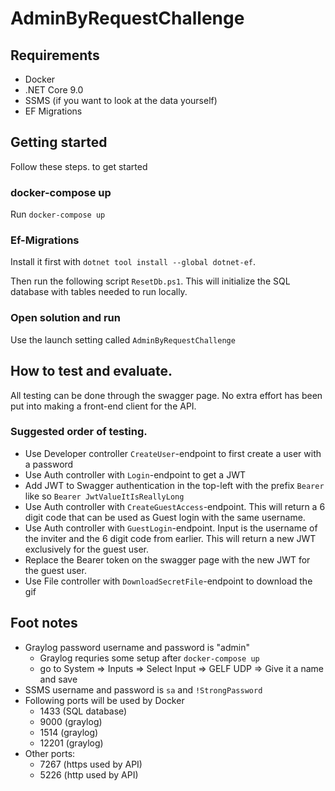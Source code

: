 # AdminByRequestChallenge

## Requirements

* Docker
* .NET Core 9.0
* SSMS (if you want to look at the data yourself)
* EF Migrations 

## Getting started
Follow these steps. to get started
### docker-compose up
Run `docker-compose up`

### Ef-Migrations

Install it first with `dotnet tool install --global dotnet-ef`.

Then run the following script `ResetDb.ps1`. This will initialize the SQL database with tables needed to run locally.

### Open solution and run
Use the launch setting called `AdminByRequestChallenge`


## How to test and evaluate.
All testing can be done through the swagger page. No extra effort has been put into making a front-end client for the API.

### Suggested order of testing.
* Use Developer controller `CreateUser`-endpoint to first create a user with a password
* Use Auth controller with `Login`-endpoint to get a JWT
* Add JWT to Swagger authentication in the top-left with the prefix `Bearer` like so `Bearer JwtValueItIsReallyLong`
* Use Auth controller with `CreateGuestAccess`-endpoint. This will return a 6 digit code that can be used as Guest login with the same username.
* Use Auth controller with `GuestLogin`-endpoint. Input is the username of the inviter and the 6 digit code from earlier. This will return a new JWT exclusively for the guest user.
* Replace the Bearer token on the swagger page with the new JWT for the guest user.
* Use File controller with `DownloadSecretFile`-endpoint to download the gif

## Foot notes

* Graylog password username and password is "admin"
    * Graylog requries some setup after `docker-compose up`
    * go to System => Inputs => Select Input => GELF UDP => Give it a name and save
* SSMS username and password is `sa` and `!StrongPassword`
* Following ports will be used by Docker
    * 1433 (SQL database)
    * 9000 (graylog)
    * 1514 (graylog)
    * 12201 (graylog)
* Other ports:
    * 7267 (https used by API)
    * 5226 (http used by API)